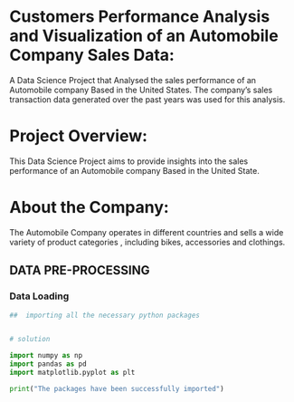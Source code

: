 # Customers Performance Analysis and Visualization of an Automobile Company Sales Data:
A Data Science Project that Analysed  the sales performance of an Automobile company Based in the United States. The company’s sales transaction data generated over the past years was used for this  analysis.

# Project Overview: 
This Data  Science Project aims to provide  insights into the sales performance of  an Automobile  company Based in the United State. 

# About the Company:
The Automobile Company operates in different countries and  sells a wide variety of product categories , including bikes, accessories and clothings.  

## DATA PRE-PROCESSING
### Data Loading
```Python
##  importing all the necessary python packages


# solution 

import numpy as np 
import pandas as pd 
import matplotlib.pyplot as plt

print("The packages have been successfully imported")
```
